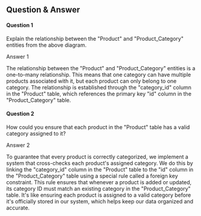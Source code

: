 

## Question & Answer

#### Question 1
Explain the relationship between the "Product" and "Product_Category" entities from the above diagram.

Answer 1

The relationship between the "Product" and "Product_Category" entities is a one-to-many relationship. This means that one category can have multiple products associated with it, but each product can only belong to one category. The relationship is established through the "category_id" column in the "Product" table, which references the primary key "id" column in the "Product_Category" table.

#### Question 2
How could you ensure that each product in the "Product" table has a valid category assigned to it?

Answer 2

To guarantee that every product is correctly categorized, we implement a system that cross-checks each product's assigned category. We do this by linking the "category_id" column in the "Product" table to the "id" column in the "Product_Category" table using a special rule called a foreign key constraint. This rule ensures that whenever a product is added or updated, its category ID must match an existing category in the "Product_Category" table. It's like ensuring each product is assigned to a valid category before it's officially stored in our system, which helps keep our data organized and accurate.







